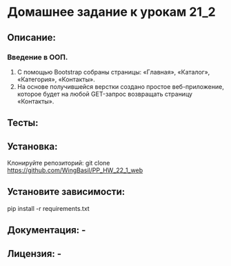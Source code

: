 # Домашнее задание к урокам 21_2
## Описание: 
### Введение в ООП. 
1. С помощью Bootstrap собраны страницы: «Главная», «Каталог», «Категория», «Контакты».
2. На основе получившейся верстки создано простое веб-приложение, 
которое будет на любой GET-запрос возвращать страницу «Контакты».

## Тесты: 
## Установка:
Клонируйте репозиторий: git clone https://github.com/WingBasil/PP_HW_22_1_web
## Установите зависимости:
pip install -r requirements.txt
## Документация: - 
## Лицензия: - 
